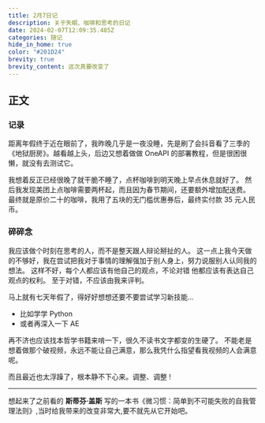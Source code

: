```yaml
---
title: 2月7日记
description: 关于失眠、咖啡和思考的日记
date: 2024-02-07T12:09:35.485Z
categories: 随记
hide_in_home: true
color: "#201D24"
brevity: true
brevity_content: 这次真要改变了
---
```

## 正文
### 记录
距离年假终于近在眼前了，我昨晚几乎是一夜没睡，先是刷了会抖音看了三季的《地狱厨房》。越看越上头，后边又想着做做 OneAPI 的部署教程，但是很困很懒，就没有去测试它。

我想着反正已经很晚了就干脆不睡了，点杯咖啡到明天晚上早点休息就好了。
然后我发现美团上点咖啡需要两杯起，而且因为春节期间，还要额外增加配送费。
最终就是原价二十的咖啡，我用了五块的无门槛优惠券后，最终实付款 35 元人民币。
### 碎碎念
我应该做个时刻在思考的人，而不是整天跟人辩论掰扯的人。
这一点上我今天做的不够好，我在尝试把我对于事情的理解强加于别人身上，努力说服别人认同我的想法。
这样不好，每个人都应该有他自己的观点，不论对错 他都应该有表达自己观点的权利。
至于对错，不应该由我来评判。

马上就有七天年假了，得好好想想还要不要尝试学习新技能...

 - 比如学学 Python
 - 或者再深入一下 AE

再不济也应该找本哲学书籍来啃一下，很久不读书文字都变的生硬了。
不能老是想着做那个破视频，永远不能让自己满意，那么我凭什么指望看我视频的人会满意呢。

而且最近也太浮躁了，根本静不下心来。调整、调整 !

--- 

想起来了之前看的 **斯蒂芬·盖斯** 写的一本书《微习惯：简单到不可能失败的自我管理法则》,当时给我带来的改变非常大,要不就先从它开始吧。 

